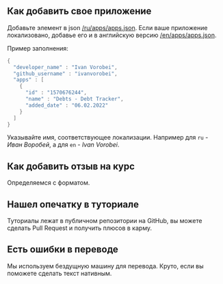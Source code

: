 ## Как добавить свое приложение

Добавьте элемент в json [/ru/apps/apps.json](https://github.com/sparrowcode/Website/blob/main/ru/apps/apps.json). Если ваше приложение локализовано, добавье его и в английскую версию [/en/apps/apps.json](https://github.com/sparrowcode/Website/blob/main/en/apps/apps.json).

Пример заполнения:

```swift
{
  "developer_name" : "Ivan Vorobei",
  "github_username" : "ivanvorobei",
  "apps" : [
    {
      "id" : "1570676244",
      "name" : "Debts - Debt Tracker",
      "added_date" : "06.02.2022"
    }
  ]
}
```

Указывайте имя, соответствующее локализации. Например для `ru` - *Иван Воробей*, а для `en` - *Ivan Vorobei*.

## Как добавить отзыв на курс

Определяемся с форматом.

## Нашел опечатку в туториале

Туториалы лежат в публичном репозитории на GitHub, вы можете сделать Pull Request и получить плюсов в карму.

## Есть ошибки в переводе

Мы используем бездущную машину для перевода. Круто, если вы поможете сделать текст нативным.

